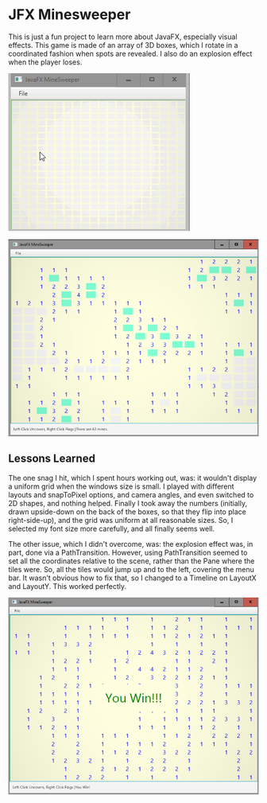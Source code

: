# JFX Minesweeper

This is just a fun project to learn more about JavaFX,
especially visual effects.  This game is made of an
array of 3D boxes, which I rotate in a coordinated 
fashion when spots are revealed.  I also do an explosion
effect when the player loses.

![example.gif](example.gif)

![example2.png](example2.png)

## Lessons Learned

The one snag I hit, which I spent hours working out, was:
it wouldn't display a uniform grid when the windows size 
is small.  I played with different layouts and snapToPixel 
options, and camera angles, and even switched to 2D shapes,
and nothing helped.  Finally I took away the numbers (initially,
drawn upside-down on the back of the boxes, so that they flip
into place right-side-up), and the grid was uniform at all
reasonable sizes.   So, I selected my font size more carefully, 
and all finally seems well.

The other issue, which I didn't overcome, was: the explosion effect
was, in part, done via a PathTransition.  However, using PathTransition
seemed to set all the coordinates relative to the scene, rather than the
Pane where the tiles were.  So, all the tiles would jump up and to the left, 
covering the menu bar.  It wasn't obvious how to fix that, so I changed to
a Timeline on LayoutX and LayoutY.  This worked perfectly.


![example3.png](example3.png)

